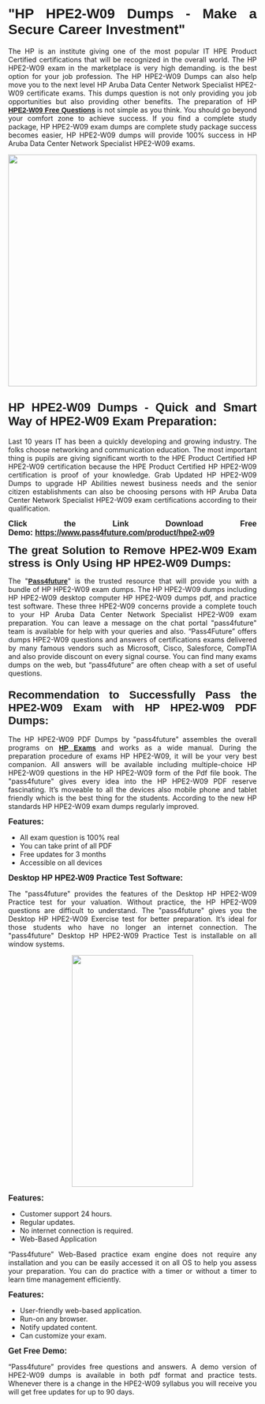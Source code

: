 
<h1 style="text-align: justify;"><span style="font-family:Tahoma,Geneva,sans-serif;"><strong>"HP HPE2-W09 Dumps - Make a Secure Career Investment"</strong></span></h1>

<p style="text-align: justify;">The HP is an institute giving one of the most popular IT HPE Product Certified certifications that will be recognized in the overall world. The HP HPE2-W09 exam in the marketplace is very high demanding. is the best option for your job profession. The HP HPE2-W09 Dumps can also help move you to the next level HP Aruba Data Center Network Specialist HPE2-W09 certificate exams. This dumps question is not only providing you job opportunities but also providing other benefits. The preparation of HP <span style="font-family:Tahoma,Geneva,sans-serif;"><strong><a href="https://www.pass4future.com/questions/hp/hpe2-w09">HPE2-W09 Free Questions</a></strong></span> is not simple as you think. You should go beyond your comfort zone to achieve success. If you find a complete study package, HP HPE2-W09 exam dumps are complete study package success becomes easier, HP HPE2-W09 dumps will provide 100% success in HP Aruba Data Center Network Specialist HPE2-W09 exams.</p>

<p style="text-align: justify;"><a href="https://www.pass4future.com/product/hpe2-w09"><img alt="" src="https://lh3.googleusercontent.com/pw/AM-JKLVhEO4I138wJzOepD3laGU-R1M7eT-OTYdow6pCESip26lSeaxxzS9BVWUKuzj1e3L_MoxCfVgBEvV8ODwl1LGzlZbt6HJm3NXXplPwnYiBfuYM_eQCcVVRMaAwHdsl3AhHOZS-up7mzwmd4i4EpEGq=w1112-h625-no?authuser=0" style="width: 100%; height: 470px;" /></a></p>

<h2 style="text-align: justify;"><span style="font-size:24px;"><strong><span style="font-family:Tahoma,Geneva,sans-serif;">HP HPE2-W09 Dumps - Quick and Smart Way of HPE2-W09 Exam Preparation:</span></strong></span></h2>

<p style="text-align: justify;">Last 10 years IT has been a quickly developing and growing industry. The folks choose networking and communication education. The most important thing is pupils are giving significant worth to the HPE Product Certified HP HPE2-W09 certification because the HPE Product Certified HP HPE2-W09 certification is proof of your knowledge. Grab Updated HP HPE2-W09 Dumps to upgrade HP Abilities newest business needs and the senior citizen establishments can also be choosing persons with HP Aruba Data Center Network Specialist HPE2-W09 exam certifications according to their qualification.</p>

<p style="text-align: justify;"><strong><span style="font-family:Lucida Sans Unicode,Lucida Grande,sans-serif;"><span style="font-size:16px;">Click the Link Download Free Demo: <a href="https://www.pass4future.com/product/hpe2-w09">https://www.pass4future.com/product/hpe2-w09</a></span></span></strong></p>

<p style="text-align: justify;"><strong><span style="font-size:22px;"><span style="font-family:Tahoma,Geneva,sans-serif;">The great Solution to Remove HPE2-W09 Exam stress is Only Using HP HPE2-W09 Dumps:</span></span></strong></p>

<p style="text-align: justify;">The "<span style="font-family:Lucida Sans Unicode,Lucida Grande,sans-serif;"><a href="https://www.pass4future.com/"><strong>Pass4future</strong></a></span>" is the trusted resource that will provide you with a bundle of HP HPE2-W09 exam dumps. The HP HPE2-W09 dumps including HP HPE2-W09 desktop computer HP HPE2-W09 dumps pdf, and practice test software. These three HPE2-W09 concerns provide a complete touch to your HP Aruba Data Center Network Specialist HPE2-W09 exam preparation. You can leave a message on the chat portal "pass4future" team is available for help with your queries and also. “Pass4Future” offers dumps HPE2-W09 questions and answers of certifications exams delivered by many famous vendors such as Microsoft, Cisco, Salesforce, CompTIA and also provide discount on every signal course. You can find many exams dumps on the web, but “pass4future” are often cheap with a set of useful questions.</p>

<h3 style="text-align: justify;"><span style="font-size:22px;"><strong><span style="font-family:Tahoma,Geneva,sans-serif;">Recommendation to Successfully Pass the HPE2-W09 Exam with HP HPE2-W09 PDF Dumps:</span></strong></span></h3>

<p style="text-align: justify;">The HP HPE2-W09 PDF Dumps by "pass4future" assembles the overall programs on <span style="font-family:Lucida Sans Unicode,Lucida Grande,sans-serif;"><strong><a href="https://www.pass4future.com/hp">HP Exams</a></strong></span> and works as a wide manual. During the preparation procedure of exams HP HPE2-W09, it will be your very best companion. All answers will be available including multiple-choice HP HPE2-W09 questions in the HP HPE2-W09 form of the Pdf file book. The "pass4future" gives every idea into the HP HPE2-W09 PDF reserve fascinating. It’s moveable to all the devices also mobile phone and tablet friendly which is the best thing for the students. According to the new HP standards HP HPE2-W09 exam dumps regularly improved.</p>

<p style="text-align: justify;"><span style="font-family:Lucida Sans Unicode,Lucida Grande,sans-serif;"><span style="font-size:16px;"><strong>Features:</strong></span></span></p>

<ul>
	<li style="text-align: justify;">All exam question is 100% real</li>
	<li style="text-align: justify;">You can take print of all PDF</li>
	<li style="text-align: justify;">Free updates for 3 months </li>
	<li style="text-align: justify;">Accessible on all devices</li>
</ul>

<p style="text-align: justify;"><span style="font-family:Tahoma,Geneva,sans-serif;"><span style="font-size:16px;"><strong>Desktop HP HPE2-W09 Practice Test Software:</strong></span></span></p>

<p style="text-align: justify;">The "pass4future" provides the features of the Desktop HP HPE2-W09 Practice test for your valuation. Without practice, the HP HPE2-W09 questions are difficult to understand. The "pass4future" gives you the Desktop HP HPE2-W09 Exercise test for better preparation. It’s ideal for those students who have no longer an internet connection. The "pass4future" Desktop HP HPE2-W09 Practice Test is installable on all window systems.</p>

<p style="text-align: center;"><a href="https://www.pass4future.com/product/hpe2-w09"><img alt="" src="https://lh3.googleusercontent.com/pw/AM-JKLV3yUm3jiqqIo1xIsj1VJ_UeysYexQY-pRYO0rIFl3vg11QZioN-gzffpw2AfKqFynWuvoXOreWrWS0swpr4xmOSWfwII2jvatteuqrfxiWGFBSHPiZUCoi33jqeymK5dmu-0enyX6tayRCAMHw05jv=s625-no?authuser=0" style="width: 70%; height: 470px;" /></a></p>

<p style="text-align: justify;"><span style="font-size:16px;"><span style="font-family:Lucida Sans Unicode,Lucida Grande,sans-serif;"><strong>Features:</strong></span></span></p>

<ul>
	<li style="text-align: justify;">Customer support 24 hours. </li>
	<li style="text-align: justify;">Regular updates. </li>
	<li style="text-align: justify;">No internet connection is required.</li>
	<li style="text-align: justify;">Web-Based Application</li>
</ul>

<p style="text-align: justify;">“Pass4future” Web-Based practice exam engine does not require any installation and you can be easily accessed it on all OS to help you assess your preparation. You can do practice with a timer or without a timer to learn time management efficiently.</p>

<p style="text-align: justify;"><strong><span style="font-size:16px;"><span style="font-family:Lucida Sans Unicode,Lucida Grande,sans-serif;">Features:</span></span></strong></p>

<ul>
	<li style="text-align: justify;">User-friendly web-based application.</li>
	<li style="text-align: justify;">Run-on any browser. </li>
	<li style="text-align: justify;">Notify updated content.</li>
	<li style="text-align: justify;">Can customize your exam.</li>
</ul>

<p style="text-align: justify;"><span style="font-size:16px;"><span style="font-family:Lucida Sans Unicode,Lucida Grande,sans-serif;"><strong>Get Free Demo:</strong></span></span></p>

<p style="text-align: justify;">“Pass4future” provides free questions and answers. A demo version of HPE2-W09 dumps is available in both pdf format and practice tests. Whenever there is a change in the HPE2-W09 syllabus you will receive you will get free updates for up to 90 days. </p>
